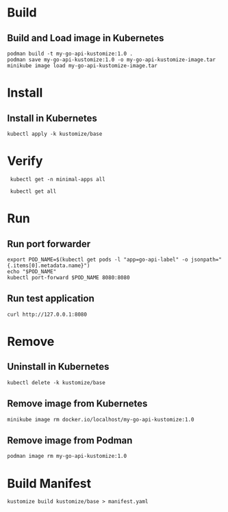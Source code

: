 # Build

## Build and Load image in Kubernetes

```shell
podman build -t my-go-api-kustomize:1.0 .
podman save my-go-api-kustomize:1.0 -o my-go-api-kustomize-image.tar
minikube image load my-go-api-kustomize-image.tar
```

# Install

## Install in Kubernetes

```shell
kubectl apply -k kustomize/base
```

# Verify

```shell
 kubectl get -n minimal-apps all
```
```shell
 kubectl get all
```

# Run

## Run port forwarder

```shell
export POD_NAME=$(kubectl get pods -l "app=go-api-label" -o jsonpath="{.items[0].metadata.name}")
echo "$POD_NAME"
kubectl port-forward $POD_NAME 8080:8080
```

## Run test application

```shell
curl http://127.0.0.1:8080
```

# Remove

## Uninstall in Kubernetes

```shell
kubectl delete -k kustomize/base
```

## Remove image from Kubernetes

```shell
minikube image rm docker.io/localhost/my-go-api-kustomize:1.0
```

## Remove image from Podman

```shell
podman image rm my-go-api-kustomize:1.0
```

# Build Manifest

```shell
kustomize build kustomize/base > manifest.yaml
```
